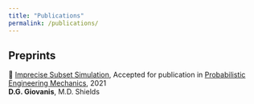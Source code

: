 ```yaml
---
title: "Publications"
permalink: /publications/
---
```


## Preprints

:pushpin: [Imprecise Subset Simulation](arxiv.org/pdf/2110.11955.pdf), Accepted for publication in <u>Probabilistic Engineering Mechanics</u>, 2021<br/>
**D.G. Giovanis**, M.D. Shields<br/>


